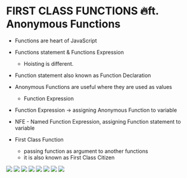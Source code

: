 # FIRST CLASS FUNCTIONS 🔥ft. Anonymous Functions

- Functions are heart of JavaScript
- Functions statement & Functions Expression
  - Hoisting is different.

- Function statement also known as Function Declaration
- Anonymous Functions are useful where they are used as values
  - Function Expression

- Function Expression -> assigning Anonymous Function to variable
- NFE - Named Function Expression, assigning Function statement to variable

- First Class Function
  - passing function as argument to another functions
  - it is also known as First Class Citizen

![](./pics/1.png)
![](./pics/2.png)
![](./pics/3.png)
![](./pics/4.png)
![](./pics/5.png)
![](./pics/6.png)
![](./pics/7.png)
![](./pics/8.png)